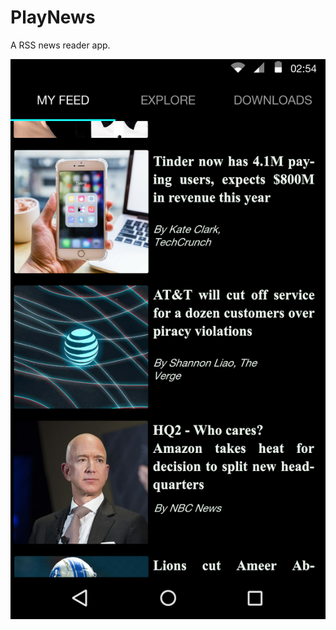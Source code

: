# PlayNews
A RSS news reader app.

![alt text](https://github.com/Andre-dam/PlayNews/blob/master/s1.png)
